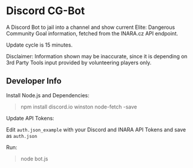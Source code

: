 Discord CG-Bot
=
A Discord Bot to jail into a channel and show current Elite: Dangerous Community Goal information, fetched from the INARA.cz API endpoint.

Update cycle is 15 minutes.

Disclaimer: Information shown may be inaccurate, since it is depending on 3rd Party Tools input provided by volunteering players only.



Developer Info
-
Install Node.js and Dependencies:
> npm install discord.io winston node-fetch -save

Update API Tokens:

Edit `auth.json_example` with your Discord and INARA API Tokens and save as `auth.json`

Run:
> node bot.js